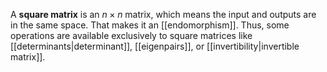 A **square matrix** is an $n \times n$ matrix, which means the input and outputs are in the same space. That makes it an [[endomorphism]]. Thus, some operations are available exclusively to square matrices like [[determinants|determinant]], [[eigenpairs]], or [[invertibility|invertible matrix]].